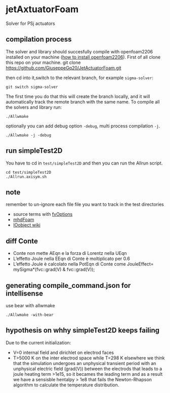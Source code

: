 # jetAxtuatorFoam
Solver for PSj actuators

## compilation process
The solver and library should succesfully compile with openfoam2206 installed on your machine
([how to install openfoam2206](https://develop.openfoam.com/Development/openfoam/-/wikis/precompiled)).
First of all clone this repo on your machine.
    git clone https://github.com/GiuseppeGq20/JetActuatorFoam.git

then cd into it,switch to the relevant branch, for example `sigma-solver`:
    
    git switch sigma-solver

The first time you do that this will create the branch locally, and it will automatically
track the remote branch with the same name.
To compile all the solvers and library run:

    ./Allwmake

optionally you can add debug option `-debug`, multi process compilation `-j`.
    
    ./Allwmake -j -debug 

## run simpleTest2D
You have to cd in `test/simpleTest2D` and then you can run the Allrun script.
    
    cd test/simpleTest2D
    ./Allrun.axisym.sh

## note
remember to un-ignore each file file you want to track in the test directories

- source terms with [fvOptions](https://www.openfoam.com/documentation/guides/latest/doc/guide-fvoptions-sources.html)
- [mhdFoam](https://www.openfoam.com/documentation/tutorial-guide/2-incompressible-flow/2.3-magnetohydrodynamic-flow-of-a-liquid)
- [IOobject wiki](https://openfoamwiki.net/index.php/OpenFOAM_guide/Input_and_Output_operations_using_dictionaries_and_the_IOobject_class)

## diff Conte

- Conte non mette AEqn e la forza di Lorentz nella UEqn
- L’effetto Joule nella EEqn di Conte è moltiplicato per 0.6
- L’effetto Joule è calcolato nella PotEqn di Conte come JouleEffect= mySigma*(fvc::grad(V) & fvc::grad(V));

## generating compile_command.json for intellisense
use bear with allwmake
    
    ./Allwmake -with-bear

## hypothesis on whhy simpleTest2D keeps failing
Due to the current initialization:
- V=0 internal field and dirichlet on electrod faces
- T>5000 K on the inter electrod space while T=298 K elsewhere
we think that the simulation undergoes an unphysical transient period with an 
unphysical electric field (grad(V)) between the electrods
that leads to a joule heating term >1e15, so it becames the
leading term and as a result we have a sensisble hentalpy > 1e8 that fails the 
Newton-Rhapson algorithm to calculate the temperature distribution.

